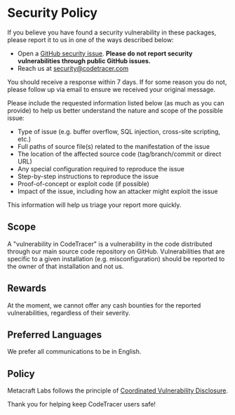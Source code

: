 # Security Policy

If you believe you have found a security vulnerability in these packages, please report it to us in one of the ways described below:

- Open a [GitHub security issue](https://github.com/metacraft-labs/metacraft-desktop-packages/security/advisories/new). **Please do not report security vulnerabilities through public GitHub issues.**
- Reach us at <security@codetracer.com>

You should receive a response within 7 days. If for some reason you do not, please follow up via email to ensure we received your original message.

Please include the requested information listed below (as much as you can provide) to help us better understand the nature and scope of the possible issue:

  * Type of issue (e.g. buffer overflow, SQL injection, cross-site scripting, etc.)
  * Full paths of source file(s) related to the manifestation of the issue
  * The location of the affected source code (tag/branch/commit or direct URL)
  * Any special configuration required to reproduce the issue
  * Step-by-step instructions to reproduce the issue
  * Proof-of-concept or exploit code (if possible)
  * Impact of the issue, including how an attacker might exploit the issue

This information will help us triage your report more quickly.

## Scope

A "vulnerability in CodeTracer" is a vulnerability in the code distributed through our main source code repository on GitHub. Vulnerabilities that are specific to a given installation (e.g. misconfiguration) should be reported to the owner of that installation and not us.

## Rewards

At the moment, we cannot offer any cash bounties for the reported vulnerabilities, regardless of their severity.

## Preferred Languages

We prefer all communications to be in English.

## Policy

Metacraft Labs follows the principle of [Coordinated Vulnerability Disclosure](https://insights.sei.cmu.edu/documents/1945/2017_003_001_503340.pdf).

Thank you for helping keep CodeTracer users safe!
